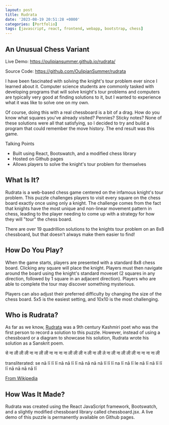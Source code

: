 ```yaml
---
layout: post
title: Rudrata
date: '2023-08-19 20:51:28 +0000'
categories: [Portfolio]
tags: [javascript, react, frontend, webapp, bootstrap, chess]
---
```


## An Unusual Chess Variant

<p><i class="fas fa-link"></i> Live Demo: <a target="_blank" href="https://oulipiansummer.github.io/rudrata/"> https://oulipiansummer.github.io/rudrata/</a></p>
<p><i class="fas fa-link"></i> Source Code: <a target="_blank" href="https://github.com/OulipianSummer/rudrata"> https://github.com/OulipianSummer/rudrata</a></p>

I  have been fascinated with solving the knight's tour problem ever since I learned about it. Computer science students are commonly tasked with developing programs that will solve knight's tour problems and computers are typically very good at finding solutions to it, but I wanted to experience what it was like to solve one on my own.

Of course, doing this with a real chessboard is a bit of a drag. How do you know what squares you've already visited? Pennies? Sticky notes? None of these solutions were all that satisfying, so I decided to try and build a program that could remember the move history. The end result was this game.

Talking Points

- Built using React, Bootswatch, and a modified chess library
- Hosted on Github pages
- Allows players to solve the knight's tour problem for themselves

## What Is It?

Rudrata is a web-based chess game centered on the infamous knight's tour problem. This puzzle challenges players to visit every square on the chess board exactly once using only a knight. The challenge comes from the fact that knights have the most unique and non-linear movement pattern in chess, leading to the player needing to come up with a strategy for how they will "tour" the chess board.

There are over 19 quadrillion solutions to the knights tour problem on an 8x8 chessboard, but that doesn't always make them easier to find!

## How Do You Play?

When the game starts, players are presented with a standard 8x8 chess board. Clicking any square will place the knight. Players must then navigate around the board using the knight's standard moveset (2 squares in any direction, followed by 1 square in an adjacent direction). Players who are able to complete the tour may discover something mysterious.

Players can also adjust their preferred difficulty by changing the size of the chess board. 5x5 is the easiest setting, and 10x10 is the most challenging.

## Who is Rudrata?

As far as we know, [Rudrata](https://en.wikipedia.org/wiki/Rudrata) was a 9th century Kashmiri poet who was the first person to record a solution to this puzzle. However, instead of using a chessboard or a diagram to showcase his solution, Rudrata wrote his solution as a Sanskrit poem.

से 	ना 	ली 	ली 	ली 	ना 	ना 	ली
ली 	ना 	ना 	ना 	ना 	ली 	ली 	ली
न 	ली 	ना 	ली 	ले 	ना 	ली 	ना
ली 	ली 	ली 	ना 	ना 	ना 	ना 	ली

transliterated:
se 	nā 	lī 	lī 	lī 	nā 	nā 	lī
lī 	nā 	nā 	nā 	nā 	lī 	lī 	lī
na 	lī 	nā 	lī 	le 	nā 	lī 	nā
lī 	lī 	lī 	nā 	nā 	nā 	nā 	lī

[From Wikipedia](https://en.wikipedia.org/wiki/Knight's_tour#History)

## How Was It Made?

Rudrata was created using the React JavaScript framework, Bootswatch, and a slightly modified chessboard library called chessboard.jsx. A live demo of this puzzle is permanently available on Github pages.
